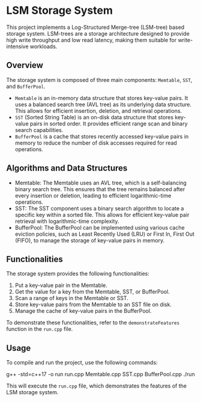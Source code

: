 # LSM Storage System

This project implements a Log-Structured Merge-tree (LSM-tree) based storage system. LSM-trees are a storage architecture designed to provide high write throughput and low read latency, making them suitable for write-intensive workloads.

## Overview

The storage system is composed of three main components: `Memtable`, `SST`, and `BufferPool`. 

- `Memtable` is an in-memory data structure that stores key-value pairs. It uses a balanced search tree (AVL tree) as its underlying data structure. This allows for efficient insertion, deletion, and retrieval operations.
- `SST` (Sorted String Table) is an on-disk data structure that stores key-value pairs in sorted order. It provides efficient range scan and binary search capabilities.
- `BufferPool` is a cache that stores recently accessed key-value pairs in memory to reduce the number of disk accesses required for read operations.

## Algorithms and Data Structures

- Memtable: The Memtable uses an AVL tree, which is a self-balancing binary search tree. This ensures that the tree remains balanced after every insertion or deletion, leading to efficient logarithmic-time operations.
- SST: The SST component uses a binary search algorithm to locate a specific key within a sorted file. This allows for efficient key-value pair retrieval with logarithmic-time complexity.
- BufferPool: The BufferPool can be implemented using various cache eviction policies, such as Least Recently Used (LRU) or First In, First Out (FIFO), to manage the storage of key-value pairs in memory.

## Functionalities

The storage system provides the following functionalities:

1. Put a key-value pair in the Memtable.
2. Get the value for a key from the Memtable, SST, or BufferPool.
3. Scan a range of keys in the Memtable or SST.
4. Store key-value pairs from the Memtable to an SST file on disk.
5. Manage the cache of key-value pairs in the BufferPool.

To demonstrate these functionalities, refer to the `demonstrateFeatures` function in the `run.cpp` file.

## Usage

To compile and run the project, use the following commands:

g++ -std=c++17 -o run run.cpp Memtable.cpp SST.cpp BufferPool.cpp
./run

This will execute the `run.cpp` file, which demonstrates the features of the LSM storage system.
